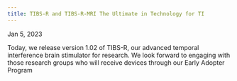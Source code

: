 ```yaml
---
title: TIBS-R and TIBS-R-MRI The Ultimate in Technology for TI
---
```


Jan 5, 2023

Today, we release version 1.02 of TIBS-R, our advanced temporal interference brain stimulator for research. We look forward to engaging with those research groups who will receive devices through our Early Adopter Program
